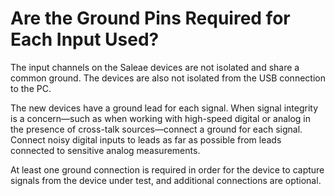 # Are the Ground Pins Required for Each Input Used?

The input channels on the Saleae devices are not isolated and share a common ground. The devices are also not isolated from the USB connection to the PC.

The new devices have a ground lead for each signal. When signal integrity is a concern—such as when working with high-speed digital or analog in the presence of cross-talk sources—connect a ground for each signal. Connect noisy digital inputs to leads as far as possible from leads connected to sensitive analog measurements.

At least one ground connection is required in order for the device to capture signals from the device under test, and additional connections are optional.
